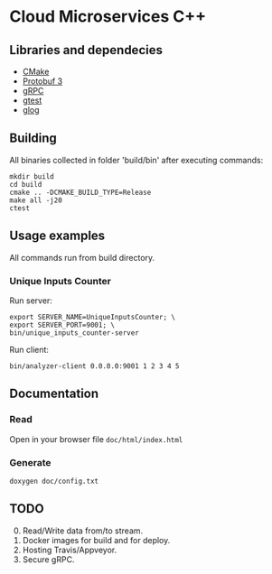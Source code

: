 # Cloud Microservices C++

## Libraries and dependecies
* [CMake](https://cmake.org/)
* [Protobuf 3](https://github.com/google/protobuf)
* [gRPC](https://github.com/grpc/grpc)
* [gtest](https://github.com/google/googletest)
* [glog](https://github.com/google/glog)

## Building

All binaries collected in folder 'build/bin' after executing commands:
```
mkdir build
cd build
cmake .. -DCMAKE_BUILD_TYPE=Release
make all -j20
ctest
```

## Usage examples

All commands run from build directory.

### Unique Inputs Counter

Run server:
```
export SERVER_NAME=UniqueInputsCounter; \
export SERVER_PORT=9001; \
bin/unique_inputs_counter-server
```

Run client:
```
bin/analyzer-client 0.0.0.0:9001 1 2 3 4 5
```

## Documentation

### Read

Open in your browser file `doc/html/index.html`

### Generate
```
doxygen doc/config.txt
```

## TODO
0. Read/Write data from/to stream.
1. Docker images for build and for deploy.
2. Hosting Travis/Appveyor.
3. Secure gRPC.